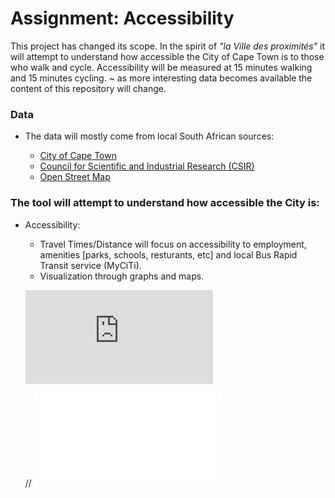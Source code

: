 Assignment: Accessibility
========================

This project has changed its scope. In the spirit of *"la Ville des proximités"* it will attempt to understand how accessible the City of Cape Town is to those who walk and cycle. Accessibility will be measured at 15 minutes walking and 15 minutes cycling. ~ as more interesting data becomes available the content of this repository will change.

### Data

 - The data will mostly come from local South African sources:
 
    - [City of Cape Town](https://www.capetown.gov.za)
    - [Council for Scientific and Industrial Research (CSIR)](https://www.csir.co.za)
    - [Open Street Map](https://wiki.openstreetmap.org/wiki/Main_Page7)

### The tool will attempt to understand how accessible the City is:

- Accessibility:

     - Travel Times/Distance will focus on accessibility to employment, amenities [parks, schools, resturants, etc] and local Bus Rapid Transit service (MyCiTi).
     - Visualization through graphs and maps.
     
     ![image](https://github.com/AdrianKriger/Auto-GIS-Assignment/blob/master/img/Traveltime_to_PublicTransport.html)
     
    // ![](./img/Traveltime_to_PublicTransport.html)
